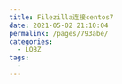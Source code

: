 ```yaml
---
title: Filezilla连接centos7
date: 2021-05-02 21:10:04
permalink: /pages/793abe/
categories:
  - LQBZ
tags:
  - 
---
```

